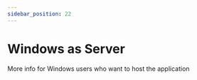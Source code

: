 ```yaml
---
sidebar_position: 22
---
```


# Windows as Server

More info for Windows users who want to host the application
